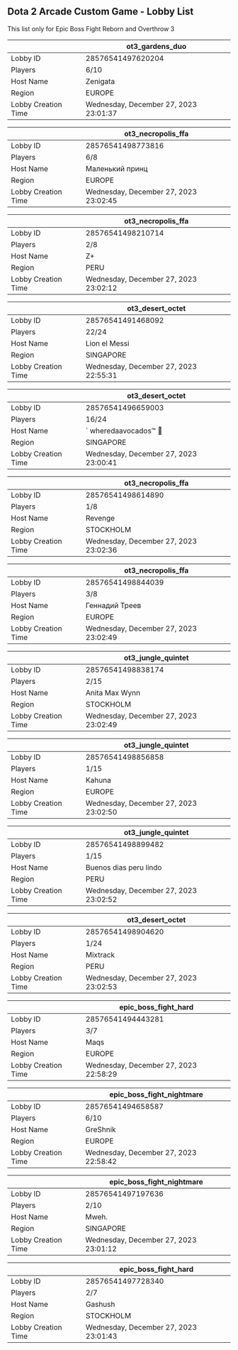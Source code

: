 ## Dota 2 Arcade Custom Game - Lobby List

This list only for Epic Boss Fight Reborn and Overthrow 3

|  | ot3_gardens_duo |
| ------ | ------ |
| Lobby ID | 28576541497620204 |
| Players | 6/10 |
| Host Name | Zenigata |
| Region | EUROPE |
| Lobby Creation Time | Wednesday, December 27, 2023 23:01:37 |


|  | ot3_necropolis_ffa |
| ------ | ------ |
| Lobby ID | 28576541498773816 |
| Players | 6/8 |
| Host Name | Маленький принц |
| Region | EUROPE |
| Lobby Creation Time | Wednesday, December 27, 2023 23:02:45 |


|  | ot3_necropolis_ffa |
| ------ | ------ |
| Lobby ID | 28576541498210714 |
| Players | 2/8 |
| Host Name | Z+ |
| Region | PERU |
| Lobby Creation Time | Wednesday, December 27, 2023 23:02:12 |


|  | ot3_desert_octet |
| ------ | ------ |
| Lobby ID | 28576541491468092 |
| Players | 22/24 |
| Host Name | Lion el Messi |
| Region | SINGAPORE |
| Lobby Creation Time | Wednesday, December 27, 2023 22:55:31 |


|  | ot3_desert_octet |
| ------ | ------ |
| Lobby ID | 28576541496659003 |
| Players | 16/24 |
| Host Name | ` wheredaavocados™ 🥑 |
| Region | SINGAPORE |
| Lobby Creation Time | Wednesday, December 27, 2023 23:00:41 |


|  | ot3_necropolis_ffa |
| ------ | ------ |
| Lobby ID | 28576541498614890 |
| Players | 1/8 |
| Host Name | Revenge |
| Region | STOCKHOLM |
| Lobby Creation Time | Wednesday, December 27, 2023 23:02:36 |


|  | ot3_necropolis_ffa |
| ------ | ------ |
| Lobby ID | 28576541498844039 |
| Players | 3/8 |
| Host Name | Геннадий Треев |
| Region | EUROPE |
| Lobby Creation Time | Wednesday, December 27, 2023 23:02:49 |


|  | ot3_jungle_quintet |
| ------ | ------ |
| Lobby ID | 28576541498838174 |
| Players | 2/15 |
| Host Name | Anita Max Wynn |
| Region | STOCKHOLM |
| Lobby Creation Time | Wednesday, December 27, 2023 23:02:49 |


|  | ot3_jungle_quintet |
| ------ | ------ |
| Lobby ID | 28576541498856858 |
| Players | 1/15 |
| Host Name | Kahuna |
| Region | EUROPE |
| Lobby Creation Time | Wednesday, December 27, 2023 23:02:50 |


|  | ot3_jungle_quintet |
| ------ | ------ |
| Lobby ID | 28576541498899482 |
| Players | 1/15 |
| Host Name | Buenos dias peru lindo |
| Region | PERU |
| Lobby Creation Time | Wednesday, December 27, 2023 23:02:52 |


|  | ot3_desert_octet |
| ------ | ------ |
| Lobby ID | 28576541498904620 |
| Players | 1/24 |
| Host Name | Mixtrack |
| Region | PERU |
| Lobby Creation Time | Wednesday, December 27, 2023 23:02:53 |


|  | epic_boss_fight_hard |
| ------ | ------ |
| Lobby ID | 28576541494443281 |
| Players | 3/7 |
| Host Name | Maqs |
| Region | EUROPE |
| Lobby Creation Time | Wednesday, December 27, 2023 22:58:29 |


|  | epic_boss_fight_nightmare |
| ------ | ------ |
| Lobby ID | 28576541494658587 |
| Players | 6/10 |
| Host Name | GreShnik |
| Region | EUROPE |
| Lobby Creation Time | Wednesday, December 27, 2023 22:58:42 |


|  | epic_boss_fight_nightmare |
| ------ | ------ |
| Lobby ID | 28576541497197636 |
| Players | 2/10 |
| Host Name | Mweh. |
| Region | SINGAPORE |
| Lobby Creation Time | Wednesday, December 27, 2023 23:01:12 |


|  | epic_boss_fight_hard |
| ------ | ------ |
| Lobby ID | 28576541497728340 |
| Players | 2/7 |
| Host Name | Gashush |
| Region | STOCKHOLM |
| Lobby Creation Time | Wednesday, December 27, 2023 23:01:43 |


